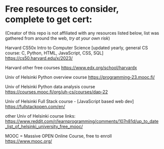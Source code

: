 # Free resources to consider, complete to get cert:

(Creator of this repo is not affiliated with any resources listed below, list was gathered from around the web, *try at your own risk*)

Harvard CS50x Intro to Computer Science [updated yearly, general CS course: C, Python, HTML, JavaScript, CSS, SQL]
https://cs50.harvard.edu/x/2023/

Harvard other free courses
https://www.edx.org/school/harvardx

Univ of Helsinki Python overview course
https://programming-23.mooc.fi/

Univ of Helsinki Python data analysis course
https://courses.mooc.fi/org/uh-cs/courses/dap-22

Univ of Helsinki Full Stack course - [JavaScript based web dev]
https://fullstackopen.com/en/

other Univ of Helsinki course links:
https://www.reddit.com/r/learnprogramming/comments/107n81d/up_to_date_list_of_helsinki_university_free_mooc/

MOOC = Massive OPEN Online Course, free to enroll 
https://www.mooc.org/
